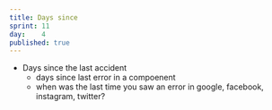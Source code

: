 ```yaml
---
title: Days since
sprint: 11
day:	4
published: true
---
```


- Days since the last accident
	- days since last error in a compoenent
	- when was the last time you saw an error in google, facebook, instagram, twitter?
